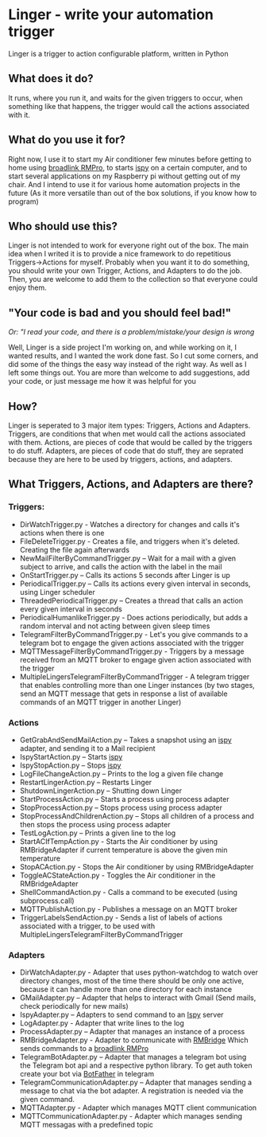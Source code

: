 # Linger - write your automation trigger
Linger is a trigger to action configurable platform, written in Python

## What does it do?

It runs, where you run it, and waits for the given triggers to occur, when something like that happens, the trigger would call the actions associated with it.

## What do you use it for?
Right now, I use it to start my Air conditioner few minutes before getting to home using [broadlink RMPro](http://www.ibroadlink.com/rmPro/), to starts [ispy](https://www.ispyconnect.com) on a certain computer, and to start several applications on my Raspberry pi without getting out of my chair. And I intend to use it for various home automation projects in the future (As it more versatile than out of the box solutions, if you know how to program)


## Who should use this?
Linger is not intended to work for everyone right out of the box. The main idea when I writed it is to provide a nice framework to do repetitious Triggers->Actions for myself. Probably when you want it to do something, you should write your own Trigger, Actions, and Adapters to do the job. Then, you are welcome to add them to the collection so that everyone could enjoy them.


## "Your code is bad and you should feel bad!"
_Or: "I read your code, and there is a problem/mistake/your design is wrong_

Well, Linger is a side project I'm working on, and while working on it, I wanted results, and I wanted the work done fast. So I cut some corners, and did some of the things the easy way instead of the right way. As well as I left some things out. You are more than welcome to add suggestions, add your code, or just message me how it was helpful for you

## How?

Linger is seperated to 3 major item types: Triggers, Actions and Adapters.
Triggers, are conditions that when met would call the actions associated with them.
Actions, are pieces of code that would be called by the triggers to do stuff.
Adapters, are pieces of code that do stuff, they are seprated because they are here to be used by triggers, actions, and adapters.

## What Triggers, Actions, and Adapters are there?

### Triggers:

* DirWatchTrigger.py - Watches a directory for changes and calls it's actions when there is one
* FileDeleteTrigger.py - Creates a file, and triggers when it's deleted. Creating the file again afterwards
* NewMailFilterByCommandTrigger.py – Wait for a mail with a given subject to arrive, and calls the action with the label in the mail
* OnStartTrigger.py – Calls its actions 5 seconds after Linger is up
* PeriodicalTrigger.py – Calls its actions every given interval in seconds, using Linger scheduler
* ThreadedPeriodicalTrigger.py – Creates a thread that calls an action every given interval in seconds
* PeriodicalHumanlikeTrigger.py - Does actions periodically, but adds a random interval and not acting between given sleep times
* TelegramFilterByCommandTrigger.py - Let's you give commands to a telegram bot to engage the given actions associated with the trigger
* MQTTMessageFilterByCommandTrigger.py - Triggers by a message received from an MQTT broker to engage given action associated with the trigger
* MultipleLingersTelegramFilterByCommandTrigger - A telegram trigger that enables controlling more than one Linger instances (by two stages, send an MQTT message that gets in response a list of available commands of an MQTT trigger in another Linger)
### Actions

* GetGrabAndSendMailAction.py – Takes a snapshot using an [ispy](https://www.ispyconnect.com) adapter, and sending it to a Mail recipient
* IspyStartAction.py – Starts [ispy](https://www.ispyconnect.com)
* IspyStopAction.py – Stops [ispy](https://www.ispyconnect.com)
* LogFileChangeAction.py – Prints to the log a given file change
* RestartLingerAction.py – Restarts Linger
* ShutdownLingerAction.py – Shutting down Linger
* StartProcessAction.py – Starts a process using process adapter
* StopProcessAction.py – Stops process using process adapter
* StopProcessAndChildrenAction.py – Stops all children of a process and then stops the process using process adapter
* TestLogAction.py – Prints a given line to the log
* StartACIfTempAction.py - Starts the Air conditioner by using RMBridgeAdapter if current temperature is above the given min temperature
* StopACAction.py - Stops the Air conditioner by using RMBridgeAdapter
* ToggleACStateAction.py - Toggles the Air conditioner in the RMBridgeAdapter
* ShellCommandAction.py - Calls a command to be executed (using subprocess.call)
* MQTTPublishAction.py - Publishes a message on an MQTT broker
* TriggerLabelsSendAction.py - Sends a list of labels of actions associated with a trigger, to be used with MultipleLingersTelegramFilterByCommandTrigger
### Adapters

* DirWatchAdapter.py - Adapter that uses python-watchdog to watch over directory changes, most of the time there should be only one active, because it can handle more than one directory for each instance
* GMailAdapter.py – Adapter that helps to interact with Gmail (Send mails, check periodically for new mails)
* IspyAdapter.py – Adapters to send command to an [Ispy](https://www.ispyconnect.com) server
* LogAdapter.py - Adapter that write lines to the log
* ProcessAdapter.py – Adapter that manages an instance of a process
* RMBridgeAdapter.py - Adapter to communicate with [RMBridge](http://rm-bridge.fun2code.de/) Which sends commands to a [broadlink RMPro](http://www.ibroadlink.com/rmPro/)
* TelegramBotAdapter.py – Adapter that manages a telegram bot using the Telegram bot api and a respective python library. To get auth token create your bot via [BotFather](https://telegram.me/BotFather) in telegram
* TelegramCommunicationAdapter.py – Adapter that manages sending a message to chat via the bot adapter. A registration is needed via the given command.
* MQTTAdapter.py - Adapter which manages MQTT client communication
* MQTTCommunicationAdapter.py - Adapter which manages sending MQTT messagas with a predefined topic